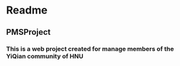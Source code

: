 # Readme

## PMSProject

### This is a web project created for manage members of the YiQian community of HNU

